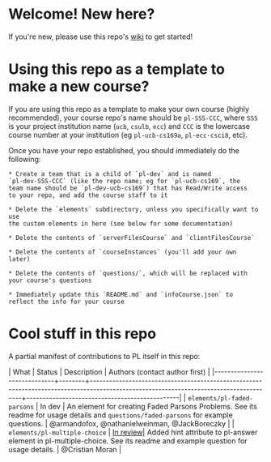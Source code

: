 # Welcome!  New here?

If you're new, please use this repo's [wiki](https://github.com/ace-lab/pl-ucb-csxxx/wiki)
to get started!

# Using this repo as a template to make a new course?

If you are using this repo as a template to make your own course
(highly recommended), your course repo's name should be `pl-SSS-CCC`, 
where `SSS` is your project
institution name (`ucb`, `csulb`, `ecc`) and `CCC` is the lowercase course
number at your institution (eg `pl-ucb-cs169a`, `pl-ecc-csci8`, etc).
    
Once you have your repo established, you should immediately do the following:

    * Create a team that is a child of `pl-dev` and is named
    `pl-dev-SSS-CCC` (like the repo name; eg for `pl-ucb-cs169`, the
    team name should be `pl-dev-ucb-cs169`) that has Read/Write access
    to your repo, and add the course staff to it
    
    * Delete the `elements` subdirectory, unless you specifically want to use
    the custom elements in here (see below for some documentation)
    
    * Delete the contents of `serverFilesCourse` and `clientFilesCourse`
    
    * Delete the contents of `courseInstances` (you'll add your own
    later)
    
    * Delete the contents of `questions/`, which will be replaced with
    your course's questions
    
    * Immediately update this `README.md` and `infoCourse.json` to
    reflect the info for your course
    
# Cool stuff in this repo

A partial manifest of contributions to PL itself in this repo:

| What                        | Status | Description                                                                                                                           | Authors (contact author first)                |
|-----------------------------+--------+---------------------------------------------------------------------------------------------------------------------------------------+-----------------------------------------------|
| `elements/pl-faded-parsons` | In dev | An element for creating Faded Parsons Problems. See its readme for usage details and `questions/faded-parsons` for example questions. | @armandofox, @nathanielweinman, @JackBoreczky |
| `elements/pl-multiple-choice` | [In review](https://github.com/PrairieLearn/PrairieLearn/pull/4656)| Added hint attribute to pl-answer element in pl-multiple-choice. See its readme and example question for usage details. | @Cristian Moran |
